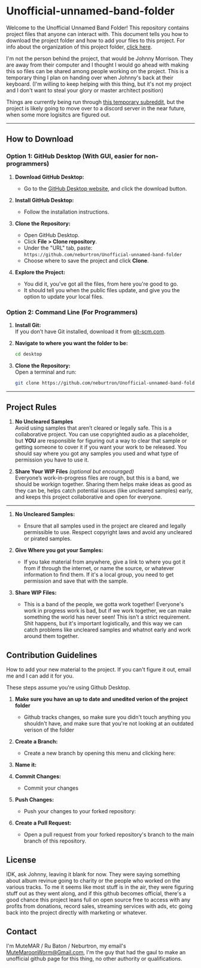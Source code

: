 # Unofficial-unnamed-band-folder

Welcome to the Unofficial Unnamed Band Folder! This repository contains project files that anyone can interact with. This document tells you how to download the project folder and how to add your files to this project. For info about the organization of this project folder, [click here](structure.md).

I'm not the person behind the project, that would be Johnny Morrison. They are away from their computer and I thought I would go ahead with making this so files can be shared among people working on the project. This is a temporary thing I plan on handing over when Johnny's back at their keyboard.
(I'm willing to keep helping with this thing, but it's not my project and I don't want to steal your glory or master architect position)

Things are currently being run through [this temporary subreddit](https://www.reddit.com/r/MorrisonProductions/), but the project is likely going to move over to a discord server in the near future, when some more logisitcs are figured out.

---

## How to Download

### Option 1: GitHub Desktop (With GUI, easier for non-programmers)

1. **Download GitHub Desktop:**
   - Go to the [GitHub Desktop website](https://desktop.github.com/), and click the download button.

2. **Install GitHub Desktop:**
   - Follow the installation instructions.

3. **Clone the Repository:**
   - Open GitHub Desktop.
   - Click **File > Clone repository**.  
   - Under the "URL" tab, paste:  
     `https://github.com/neburtron/Unofficial-unnamed-band-folder`  
   - Choose where to save the project and click **Clone**.

4. **Explore the Project:**  
   - You did it, you've got all the files, from here you're good to go.
   - It should tell you when the public files update, and give you the option to update your local files.

### Option 2: Command Line (For Programmers)

1. **Install Git:**  
   If you don’t have Git installed, download it from [git-scm.com](https://git-scm.com/).

2. **Navigate to where you want the folder to be:**  

   ```bash
   cd desktop
   ```

3. **Clone the Repository:**  
   Open a terminal and run:  

   ```bash
   git clone https://github.com/neburtron/Unofficial-unnamed-band-folder
   ```

---

## Project Rules  

1. **No Uncleared Samples**  
   Avoid using samples that aren’t cleared or legally safe. This is a collaborative project. You can use copyrighted audio as a placeholder, but **YOU** are responsible for figuring out a way to clear that sample or getting someone to cover it if you want your work to be released. You should say where you got any samples you used and what type of permission you have to use it.

2. **Share Your WIP Files** *(optional but encouraged)*  
   Everyone’s work-in-progress files are rough, but this is a band, we should be workign together. Sharing them helps make ideas as good as they can be, helps catch potential issues (like uncleared samples) early, and keeps this project collaborative and open for everyone.

---

1. **No Uncleared Samples:**
   - Ensure that all samples used in the project are cleared and legally permissible to use. Respect copyright laws and avoid any uncleared or pirated samples.

2. **Give Where you got your Samples:**
   - If you take material from anywhere, give a link to where you got it from if through the internet, or name the source, or whatever information to find them. If it's a local group, you need to get permission and save that with the sample.

3. **Share WIP Files:**
   - This is a band of the people, we gotta work together! Everyone's work in progress work is bad, but if we work together, we can make something the world has never seen! This isn't a strict requirement. Shit happens, but it's important logistically, and this way we can catch problems like uncleared samples and whatnot early and work around them together.

## Contribution Guidelines

How to add your new material to the project. If you can't figure it out, email me and I can add it for you.

These steps assume you're using Github Desktop.

1. **Make sure you have an up to date and unedited verion of the project folder**
   - Github tracks changes, so make sure you didn't touch anything you shouldn't have, and make sure that you're not looking at an outdated verison of the folder 

2. **Create a Branch:**
   - Create a new branch by opening this menu and clicking here:



3. **Name it:**



4. **Commit Changes:**
   - Commit your changes

5. **Push Changes:**
   - Push your changes to your forked repository:

6. **Create a Pull Request:**
   - Open a pull request from your forked repository's branch to the main branch of this repository.

## License

IDK, ask Johnny, leaving it blank for now. They were saying something about album revinue going to charity or the people who worked on the various tracks. To me it seems like most stuff is in the air, they were figuring stuff out as they went along, and if this github becomes official, there's a good chance this project leans full on open source free to access with any profits from donations, record sales, streaming services with ads, etc going back into the project directly with marketing or whatever.

## Contact

 I'm MuteMAR / Ru Baton / Neburtron, my email's [MuteMaroonWorm@Gmail.com](MuteMaroonWorm@Gmail.com), I'm the guy that had the gaul to make an unofficial github page for this thing, no other authority or qualifications.
